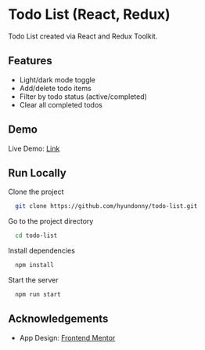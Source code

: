 # Todo List (React, Redux)

Todo List created via React and Redux Toolkit.

## Features

- Light/dark mode toggle
- Add/delete todo items
- Filter by todo status (active/completed)
- Clear all completed todos

## Demo

Live Demo: [Link](https://github.com/hyundonny/todo-list)

## Run Locally

Clone the project

```bash
  git clone https://github.com/hyundonny/todo-list.git
```

Go to the project directory

```bash
  cd todo-list
```

Install dependencies

```bash
  npm install
```

Start the server

```bash
  npm run start
```

## Acknowledgements

- App Design: [Frontend Mentor](https://www.frontendmentor.io/challenges/todo-app-Su1_KokOW)
